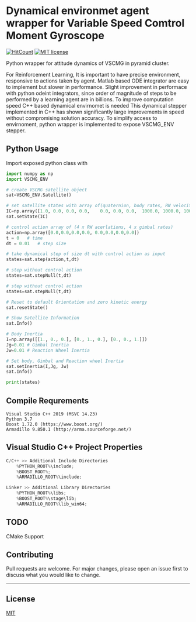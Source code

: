 # Dynamical environmet agent wrapper for Variable Speed Comtrol Moment Gyroscope 

[![HitCount](http://hits.dwyl.com/siddharthdeore/VSCMG_ENV.svg)](http://hits.dwyl.com/siddharthdeore/VSCMG_ENV)
[![MIT license](https://img.shields.io/badge/License-MIT-blue.svg)](https://lbesson.mit-license.org/)

Python wrapper for attitude dynamics of VSCMG in pyramid cluster.

For Reinforcement Learning, It is important to have precise environment, responsive to actions taken by agent. Matlab based ODE integrator are easy to implement but slower in performance. Slight improvement  in performace with python odeint integrators, since order of magnitude of steps to be performed by a learning agent are in billions. To improve computation speed C++ based dynamical envirnomet is needed
This dynamical stepper implemented in C++ has shown significantly large improvements in speed without compromising solution accuracy. To simplify access to envirnoment, python wrapper is implemented to expose VSCMG_ENV stepper.

## Python Usage
Import exposed python class with
```python
import numpy as np
import VSCMG_ENV

# create VSCMG satellite object
sat=VSCMG_ENV.Satellite()

# set satellite states with array of(quaternion, body rates, RW velocities, gimbal angles)
IC=np.array([1.0, 0.0, 0.0, 0.0,	0.0, 0.0, 0.0,	1000.0, 1000.0, 1000.0, 1000.0,  0.0, 0.0, 0.0, 0.0])
sat.setState(IC)

# control action array of (4 x RW acerlations, 4 x gimbal rates)
action=np.array([0.0,0.0,0.0,0.0, 0.0,0.0,0.0,0.0])
t = 0	# time
dt = 0.01	# step size

# take dynamical step of size dt with control action as input
states=sat.step(action,t,dt)

# step without control action
states=sat.stepNull(t,dt) 

# step without control action
states=sat.stepNull(t,dt) 

# Reset to default Orientation and zero kinetic energy
sat.resetState()

# Show Satellite Information
sat.Info()

# Body Inertia
I=np.array([[1., 0., 0.], [0., 1., 0.], [0., 0., 1.]])
Jg=0.01 # Gimbal Inertia
Jw=0.01 # Reaction Wheel Inertia

# Set body, Gimbal and Reaction wheel Inertia
sat.setInertia(I,Jg, Jw)
sat.Info()

print(states)

```

## Compile Requrements
	Visual Studio C++ 2019 (MSVC 14.23)
	Python 3.7
	Boost 1.72.0 (https://www.boost.org/)
	Armadillo 9.850.1 (http://arma.sourceforge.net/)


## Visual Studio C++ Project Properties
```c
C/C++ >> Additional Include Directories
	%PYTHON_ROOT%\include;
	%BOOST_ROOT%;
	%ARMADILLO_ROOT%\include;

Linker >> Additional Library Directories
	%PYTHON_ROOT%\libs;
	%BOOST_ROOT%\stage\lib;
	%ARMADILLO_ROOT%\lib_win64;
```


## TODO
CMake Support

## Contributing
Pull requests are welcome. For major changes, please open an issue first to discuss what you would like to change.

---
## License
[MIT](https://choosealicense.com/licenses/mit/)
